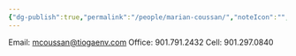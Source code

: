 ```yaml
---
{"dg-publish":true,"permalink":"/people/marian-coussan/","noteIcon":"","created":"2025-05-20T10:31:33.826-05:00"}
---
```



Email: mcoussan@tiogaenv.com
Office: 901.791.2432
Cell: 901.297.0840
